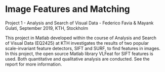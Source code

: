 # Image Features and Matching

Project 1 - Analysis and Search of Visual Data - Federico Favia & Mayank Gulati, September 2019, KTH, Stockholm

This project in Matlab developed within the course of Analysis and Search of Visual Data (EQ2425) at KTH investigates the results of two popular
scale-invariant feature detectors, SIFT and SURF, to find features in images. In this project, the open source Matlab library VLFeat for SIFT features is used. 
Both quantitative and qualitative analysis are conducted. See the report for more information.

